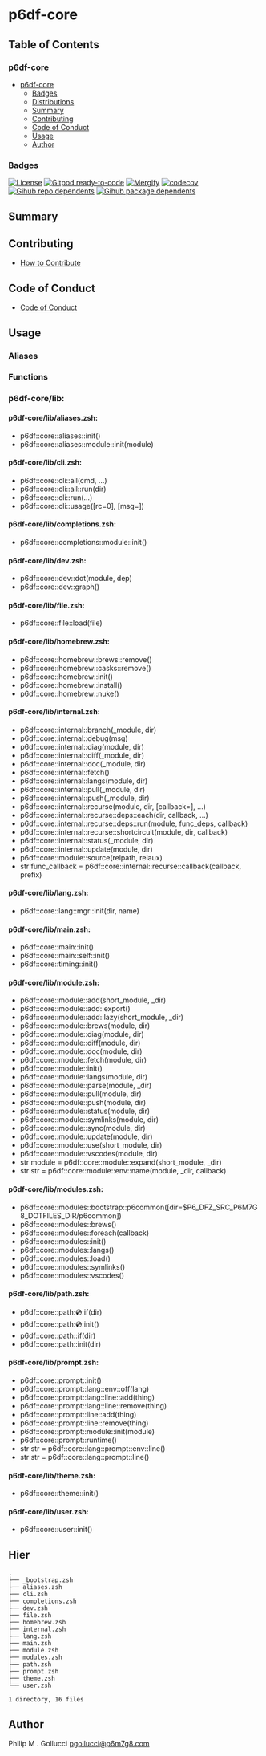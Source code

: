 # p6df-core

## Table of Contents


### p6df-core
- [p6df-core](#p6df-core)
  - [Badges](#badges)
  - [Distributions](#distributions)
  - [Summary](#summary)
  - [Contributing](#contributing)
  - [Code of Conduct](#code-of-conduct)
  - [Usage](#usage)
  - [Author](#author)

### Badges

[![License](https://img.shields.io/badge/License-Apache%202.0-yellowgreen.svg)](https://opensource.org/licenses/Apache-2.0)
[![Gitpod ready-to-code](https://img.shields.io/badge/Gitpod-ready--to--code-blue?logo=gitpod)](https://gitpod.io/#https://github.com/p6m7g8/p6df-core)
[![Mergify](https://img.shields.io/endpoint.svg?url=https://gh.mergify.io/badges/p6m7g8/p6df-core/&style=flat)](https://mergify.io)
[![codecov](https://codecov.io/gh/p6m7g8/p6df-core/branch/master/graph/badge.svg?token=14Yj1fZbew)](https://codecov.io/gh/p6m7g8/p6df-core)
[![Gihub repo dependents](https://badgen.net/github/dependents-repo/p6m7g8/p6df-core)](https://github.com/p6m7g8/p6df-core/network/dependents?dependent_type=REPOSITORY)
[![Gihub package dependents](https://badgen.net/github/dependents-pkg/p6m7g8/p6df-core)](https://github.com/p6m7g8/p6df-core/network/dependents?dependent_type=PACKAGE)

## Summary

## Contributing

- [How to Contribute](CONTRIBUTING.md)

## Code of Conduct

- [Code of Conduct](https://github.com/p6m7g8/.github/blob/master/CODE_OF_CONDUCT.md)

## Usage


### Aliases


### Functions

### p6df-core/lib:

#### p6df-core/lib/aliases.zsh:

- p6df::core::aliases::init()
- p6df::core::aliases::module::init(module)

#### p6df-core/lib/cli.zsh:

- p6df::core::cli::all(cmd, ...)
- p6df::core::cli::all::run(dir)
- p6df::core::cli::run(...)
- p6df::core::cli::usage([rc=0], [msg=])

#### p6df-core/lib/completions.zsh:

- p6df::core::completions::module::init()

#### p6df-core/lib/dev.zsh:

- p6df::core::dev::dot(module, dep)
- p6df::core::dev::graph()

#### p6df-core/lib/file.zsh:

- p6df::core::file::load(file)

#### p6df-core/lib/homebrew.zsh:

- p6df::core::homebrew::brews::remove()
- p6df::core::homebrew::casks::remove()
- p6df::core::homebrew::init()
- p6df::core::homebrew::install()
- p6df::core::homebrew::nuke()

#### p6df-core/lib/internal.zsh:

- p6df::core::internal::branch(_module, dir)
- p6df::core::internal::debug(msg)
- p6df::core::internal::diag(module, dir)
- p6df::core::internal::diff(_module, dir)
- p6df::core::internal::doc(_module, dir)
- p6df::core::internal::fetch()
- p6df::core::internal::langs(module, dir)
- p6df::core::internal::pull(_module, dir)
- p6df::core::internal::push(_module, dir)
- p6df::core::internal::recurse(module, dir, [callback=], ...)
- p6df::core::internal::recurse::deps::each(dir, callback, ...)
- p6df::core::internal::recurse::deps::run(module, func_deps, callback)
- p6df::core::internal::recurse::shortcircuit(module, dir, callback)
- p6df::core::internal::status(_module, dir)
- p6df::core::internal::update(module, dir)
- p6df::core::module::source(relpath, relaux)
- str func_callback = p6df::core::internal::recurse::callback(callback, prefix)

#### p6df-core/lib/lang.zsh:

- p6df::core::lang::mgr::init(dir, name)

#### p6df-core/lib/main.zsh:

- p6df::core::main::init()
- p6df::core::main::self::init()
- p6df::core::timing::init()

#### p6df-core/lib/module.zsh:

- p6df::core::module::add(short_module, _dir)
- p6df::core::module::add::export()
- p6df::core::module::add::lazy(short_module, _dir)
- p6df::core::module::brews(module, dir)
- p6df::core::module::diag(module, dir)
- p6df::core::module::diff(module, dir)
- p6df::core::module::doc(module, dir)
- p6df::core::module::fetch(module, dir)
- p6df::core::module::init()
- p6df::core::module::langs(module, dir)
- p6df::core::module::parse(module, _dir)
- p6df::core::module::pull(module, dir)
- p6df::core::module::push(module, dir)
- p6df::core::module::status(module, dir)
- p6df::core::module::symlinks(module, dir)
- p6df::core::module::sync(module, dir)
- p6df::core::module::update(module, dir)
- p6df::core::module::use(short_module, dir)
- p6df::core::module::vscodes(module, dir)
- str module = p6df::core::module::expand(short_module, _dir)
- str str = p6df::core::module::env::name(module, _dir, callback)

#### p6df-core/lib/modules.zsh:

- p6df::core::modules::bootstrap::p6common([dir=$P6_DFZ_SRC_P6M7G8_DOTFILES_DIR/p6common])
- p6df::core::modules::brews()
- p6df::core::modules::foreach(callback)
- p6df::core::modules::init()
- p6df::core::modules::langs()
- p6df::core::modules::load()
- p6df::core::modules::symlinks()
- p6df::core::modules::vscodes()

#### p6df-core/lib/path.zsh:

- p6df::core::path::cd::if(dir)
- p6df::core::path::cd::init()
- p6df::core::path::if(dir)
- p6df::core::path::init(dir)

#### p6df-core/lib/prompt.zsh:

- p6df::core::prompt::init()
- p6df::core::prompt::lang::env::off(lang)
- p6df::core::prompt::lang::line::add(thing)
- p6df::core::prompt::lang::line::remove(thing)
- p6df::core::prompt::line::add(thing)
- p6df::core::prompt::line::remove(thing)
- p6df::core::prompt::module::init(module)
- p6df::core::prompt::runtime()
- str str = p6df::core::lang::prompt::env::line()
- str str = p6df::core::lang::prompt::line()

#### p6df-core/lib/theme.zsh:

- p6df::core::theme::init()

#### p6df-core/lib/user.zsh:

- p6df::core::user::init()



## Hier
```text
.
├── _bootstrap.zsh
├── aliases.zsh
├── cli.zsh
├── completions.zsh
├── dev.zsh
├── file.zsh
├── homebrew.zsh
├── internal.zsh
├── lang.zsh
├── main.zsh
├── module.zsh
├── modules.zsh
├── path.zsh
├── prompt.zsh
├── theme.zsh
└── user.zsh

1 directory, 16 files
```
## Author

Philip M . Gollucci <pgollucci@p6m7g8.com>
